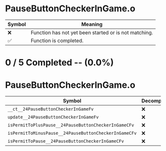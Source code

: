 # PauseButtonCheckerInGame.o
| Symbol | Meaning 
| ------------- | ------------- 
| :x: | Function has not yet been started or is not matching. 
| :white_check_mark: | Function is completed. 


# 0 / 5 Completed -- (0.0%)
# PauseButtonCheckerInGame.o
| Symbol | Decompiled? |
| ------------- | ------------- |
| `__ct__24PauseButtonCheckerInGameFv` | :x: |
| `update__24PauseButtonCheckerInGameFv` | :x: |
| `isPermitToPlusPause__24PauseButtonCheckerInGameCFv` | :x: |
| `isPermitToMinusPause__24PauseButtonCheckerInGameCFv` | :x: |
| `isPermitToPause__24PauseButtonCheckerInGameCFv` | :x: |
